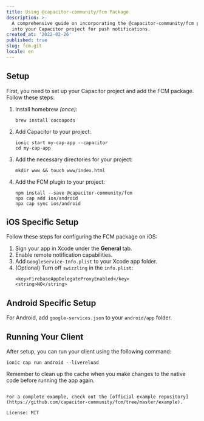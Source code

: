 ```yaml
---
title: Using @capacitor-community/fcm Package
description: >-
  A comprehensive guide on incorporating the @capacitor-community/fcm package
  into your Capacitor project for push notifications.
created_at: '2022-02-26'
published: true
slug: fcm.git
locale: en
---
```


## Setup

First, you need to set up your Capacitor project and add the FCM package. Follow these steps:

1. Install homebrew _(once)_:
   ```
   brew install cocoapods
   ```

2. Add Capacitor to your project:
   ```
   ionic start my-cap-app --capacitor
   cd my-cap-app
   ```

3. Add the necessary directories for your project:
   ```
   mkdir www && touch www/index.html
   ```

4. Add the FCM plugin to your project:
   ```
   npm install --save @capacitor-community/fcm
   npx cap add ios/android
   npx cap sync ios/android
   ```

## iOS Specific Setup

Follow these steps for configuring the FCM package on iOS:

1. Sign your app in Xcode under the **General** tab.
2. Enable remote notification capabilities.
3. Add `GoogleService-Info.plist` to your Xcode app folder.
4. (Optional) Turn off `swizzling` in the `info.plist`:
   ```
   <key>FirebaseAppDelegateProxyEnabled</key>
   <string>NO</string>
   ```

## Android Specific Setup

For Android, add `google-services.json` to your `android/app` folder.

## Running Your Client

After setup, you can run your client using the following command:
```
ionic cap run android --livereload
```

Remember to clean up the cache when you make changes to the native code before running the app again.
```

For a complete example, check out the [official example repository](https://github.com/capacitor-community/fcm/tree/master/example).

License: MIT
```
